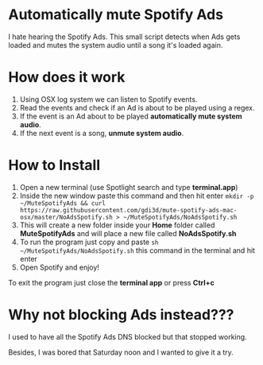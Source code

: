 # Automatically mute Spotify Ads

I hate hearing the Spotify Ads. This small script detects when Ads gets loaded and mutes the system audio until a song it's loaded again. 


# How does it work

1. Using OSX log system we can listen to Spotify events.
2. Read the events and check if an Ad is about to be played using a regex.
3. If the event is an Ad about to be played **automatically mute system audio**.
4. If the next event is a song, **unmute system audio**.

# How to Install

1. Open a new terminal (use Spotlight search and type **terminal.app**)
2. Inside the new window paste this command and then hit enter
   `mkdir -p ~/MuteSpotifyAds && curl https://raw.githubusercontent.com/gdi3d/mute-spotify-ads-mac-osx/master/NoAdsSpotify.sh > ~/MuteSpotifyAds/NoAdsSpotify.sh`
3. This will create a new folder inside your **Home** folder called **MuteSpotifyAds** and will place a new file called **NoAdsSpotify.sh**
4. To run the program just copy and paste `sh ~/MuteSpotifyAds/NoAdsSpotify.sh` this command in the terminal and hit enter
5. Open Spotify and enjoy!

To exit the program just close the **terminal app** or press **Ctrl+c**

# Why not blocking Ads instead???

I used to have all the Spotify Ads DNS blocked but that stopped working.

Besides, I was bored that Saturday noon and I wanted to give it a try.

